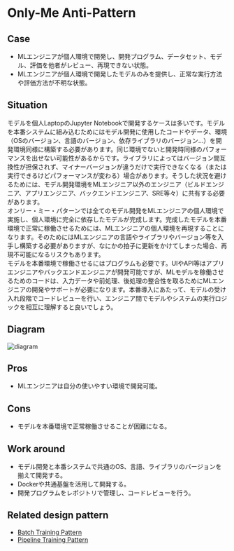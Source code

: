 # Only-Me Anti-Pattern

## Case
- MLエンジニアが個人環境で開発し、開発プログラム、データセット、モデル、評価を他者がレビュー、再現できない状態。
- MLエンジニアが個人環境で開発したモデルのみを提供し、正常な実行方法や評価方法が不明な状態。

## Situation
モデルを個人LaptopのJupyter Notebookで開発するケースは多いです。モデルを本番システムに組み込むためにはモデル開発に使用したコードやデータ、環境（OSのバージョン、言語のバージョン、依存ライブラリのバージョン…）を開発環境同様に構築する必要があります。同じ環境でないと開発時同様のパフォーマンスを出せない可能性があるからです。ライブラリによってはバージョン間互換性が担保されず、マイナーバージョンが違うだけで実行できなくなる（または実行できるけどパフォーマンスが変わる）場合があります。そうした状況を避けるためには、モデル開発環境をMLエンジニア以外のエンジニア（ビルドエンジニア、アプリエンジニア、バックエンドエンジニア、SRE等々）に共有する必要があります。<br>
オンリー・ミー・パターンでは全てのモデル開発をMLエンジニアの個人環境で実施し、個人環境に完全に依存したモデルが完成します。完成したモデルを本番環境で正常に稼働させるためには、MLエンジニアの個人環境を再現することになります。そのためにはMLエンジニアの言語やライブラリやバージョン等を入手し構築する必要がありますが、なにかの拍子に更新をかけてしまった場合、再現不可能になるリスクもあります。<br>
モデルを本番環境で稼働させるにはプログラムも必要です。UIやAPI等はアプリエンジニアやバックエンドエンジニアが開発可能ですが、MLモデルを稼働させるためのコードは、入力データや前処理、後処理の整合性を取るためにMLエンジニアの開発やサポートが必要になります。本番導入にあたって、モデルの受け入れ段階でコードレビューを行い、エンジニア間でモデルやシステムの実行ロジックを相互に理解すると良いでしょう。

## Diagram
![diagram](diagram.png)


## Pros
- MLエンジニアは自分の使いやすい環境で開発可能。

## Cons
- モデルを本番環境で正常稼働させることが困難になる。

## Work around
- モデル開発と本番システムで共通のOS、言語、ライブラリのバージョンを揃えて開発する。
- Dockerや共通基盤を活用して開発する。
- 開発プログラムをレポジトリで管理し、コードレビューを行う。

## Related design pattern
- [Batch Training Pattern](./../../Batch-training-pattern/design_ja.md)
- [Pipeline Training Pattern](./../../Pipeline-training-pattern/design_ja.md)
